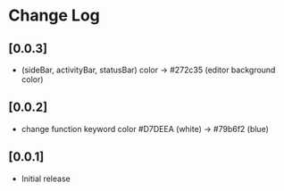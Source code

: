 # Change Log

## [0.0.3]

- (sideBar, activityBar, statusBar) color -> #272c35 (editor background color)

## [0.0.2]

- change function keyword color #D7DEEA (white) -> #79b6f2 (blue)

## [0.0.1]

- Initial release
